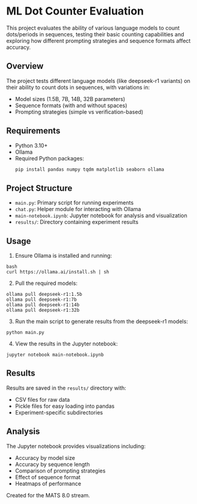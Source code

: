 # ML Dot Counter Evaluation

This project evaluates the ability of various language models to count dots/periods in sequences, testing their basic counting capabilities and exploring how different prompting strategies and sequence formats affect accuracy.

## Overview

The project tests different language models (like deepseek-r1 variants) on their ability to count dots in sequences, with variations in:
- Model sizes (1.5B, 7B, 14B, 32B parameters)
- Sequence formats (with and without spaces)
- Prompting strategies (simple vs verification-based)

## Requirements

- Python 3.10+
- Ollama
- Required Python packages:
  ```bash
  pip install pandas numpy tqdm matplotlib seaborn ollama
  ```

## Project Structure

- `main.py`: Primary script for running experiments
- `chat.py`: Helper module for interacting with Ollama
- `main-notebook.ipynb`: Jupyter notebook for analysis and visualization
- `results/`: Directory containing experiment results

## Usage

1. Ensure Ollama is installed and running:
```
bash
curl https://ollama.ai/install.sh | sh
```
2. Pull the required models:
```
ollama pull deepseek-r1:1.5b
ollama pull deepseek-r1:7b
ollama pull deepseek-r1:14b
ollama pull deepseek-r1:32b
```
3. Run the main script to generate results from the deepseek-r1 models:
```
python main.py
```

4. View the results in the Jupyter notebook:
```
jupyter notebook main-notebook.ipynb
```

## Results

Results are saved in the `results/` directory with:
- CSV files for raw data
- Pickle files for easy loading into pandas
- Experiment-specific subdirectories

## Analysis
The Jupyter notebook provides visualizations including:
- Accuracy by model size
- Accuracy by sequence length
- Comparison of prompting strategies
- Effect of sequence format
- Heatmaps of performance

Created for the MATS 8.0 stream.